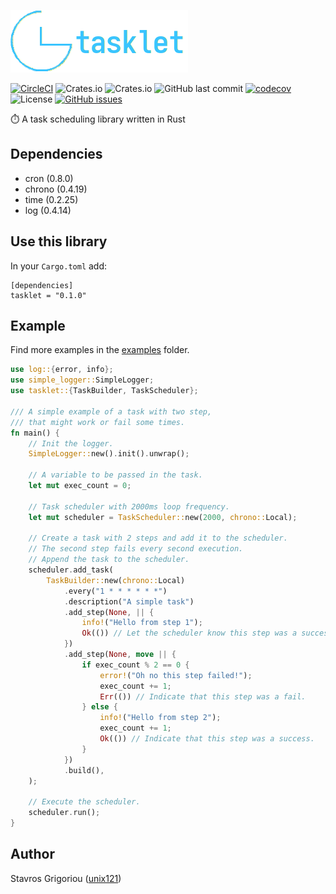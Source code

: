 ![](tasklet-logo.png)

[![CircleCI](https://circleci.com/gh/unix121/tasklet.svg?style=shield)](https://circleci.com/gh/unix121/tasklet)
![Crates.io](https://img.shields.io/crates/d/tasklet)
![Crates.io](https://img.shields.io/crates/v/tasklet)
![GitHub last commit](https://img.shields.io/github/last-commit/unix121/tasklet)
[![codecov](https://codecov.io/gh/unix121/tasklet/branch/dev-main/graph/badge.svg?token=HBIQJYK1EU)](https://codecov.io/gh/unix121/tasklet)
![License](https://img.shields.io/github/license/unix121/tasklet)
[![GitHub issues](https://img.shields.io/github/issues/unix121/tasklet)](https://github.com/unix121/tasklet/issues)

⏱️ A task scheduling library written in Rust

## Dependencies

* cron (0.8.0)
* chrono (0.4.19)
* time (0.2.25)
* log (0.4.14)

## Use this library

In your `Cargo.toml` add:
```
[dependencies]
tasklet = "0.1.0"
```

## Example
Find more examples in the [examples](/examples) folder.
```rust
use log::{error, info};
use simple_logger::SimpleLogger;
use tasklet::{TaskBuilder, TaskScheduler};

/// A simple example of a task with two step,
/// that might work or fail some times.
fn main() {
    // Init the logger.
    SimpleLogger::new().init().unwrap();

    // A variable to be passed in the task.
    let mut exec_count = 0;

    // Task scheduler with 2000ms loop frequency.
    let mut scheduler = TaskScheduler::new(2000, chrono::Local);

    // Create a task with 2 steps and add it to the scheduler.
    // The second step fails every second execution.
    // Append the task to the scheduler.
    scheduler.add_task(
        TaskBuilder::new(chrono::Local)
            .every("1 * * * * * *")
            .description("A simple task")
            .add_step(None, || {
                info!("Hello from step 1");
                Ok(()) // Let the scheduler know this step was a success.
            })
            .add_step(None, move || {
                if exec_count % 2 == 0 {
                    error!("Oh no this step failed!");
                    exec_count += 1;
                    Err(()) // Indicate that this step was a fail.
                } else {
                    info!("Hello from step 2");
                    exec_count += 1;
                    Ok(()) // Indicate that this step was a success.
                }
            })
            .build(),
    );

    // Execute the scheduler.
    scheduler.run();
}
```

## Author

Stavros Grigoriou ([unix121](github.com/unix121))